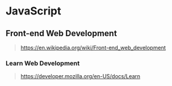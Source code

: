 # JavaScript

## Front-end Web Development

> <https://en.wikipedia.org/wiki/Front-end_web_development>

### Learn Web Development

> <https://developer.mozilla.org/en-US/docs/Learn>
